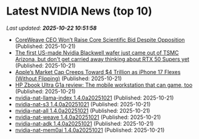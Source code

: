 # Latest NVIDIA News (top 10)
_Last updated: **2025-10-22 10:51:58**_

- [CoreWeave CEO Won’t Raise Core Scientific Bid Despite Opposition](https://finance.yahoo.com/news/coreweave-ceo-won-t-raise-104411281.html) (Published: 2025-10-21)
- [The first US-made Nvidia Blackwell wafer just came out of TSMC Arizona, but don't get carried away thinking about RTX 50 Supers yet](https://www.pcgamer.com/hardware/graphics-cards/the-first-us-made-nvidia-blackwell-wafer-just-came-out-of-tsmc-arizona-but-dont-get-carried-away-thinking-about-rtx-50-supers-yet/) (Published: 2025-10-21)
- [Apple’s Market Cap Creeps Toward $4 Trillion as iPhone 17 Flexes (Without Flipping)](https://www.thedailyupside.com/technology/big-tech/apple-eyes-a-4-trillion-market-cap-as-iphone-17-sales-climb/) (Published: 2025-10-21)
- [HP Zbook Ultra G1a review: The mobile workstation that can game, too](https://www.pcworld.com/article/2944690/hp-zbook-ultra-g1a-review.html) (Published: 2025-10-21)
- [nvidia-nat-llama-index 1.4.0a20251021](https://pypi.org/project/nvidia-nat-llama-index/1.4.0a20251021/) (Published: 2025-10-21)
- [nvidia-nat-s3 1.4.0a20251021](https://pypi.org/project/nvidia-nat-s3/1.4.0a20251021/) (Published: 2025-10-21)
- [nvidia-nat-all 1.4.0a20251021](https://pypi.org/project/nvidia-nat-all/1.4.0a20251021/) (Published: 2025-10-21)
- [nvidia-nat-weave 1.4.0a20251021](https://pypi.org/project/nvidia-nat-weave/1.4.0a20251021/) (Published: 2025-10-21)
- [nvidia-nat-adk 1.4.0a20251021](https://pypi.org/project/nvidia-nat-adk/1.4.0a20251021/) (Published: 2025-10-21)
- [nvidia-nat-mem0ai 1.4.0a20251021](https://pypi.org/project/nvidia-nat-mem0ai/1.4.0a20251021/) (Published: 2025-10-21)

